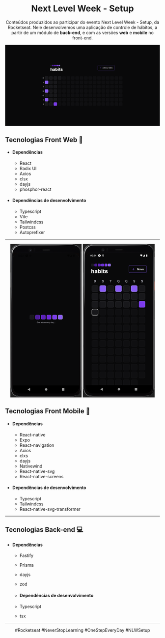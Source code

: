 <h1 align="center">Next Level Week - Setup</h1>

<p align="center">Conteúdos produzidos ao participar do evento Next Level Week - Setup, da Rocketseat. Nele desenvolvemos uma aplicação de controle de hábitos, a partir de um módulo de <b>back-end</b>, e com as versões <b>web</b> e <b>mobile</b> no front-end.</p>

![front-web](./assets/front-web.png)

## Tecnologias Front Web :rocket:

- #### Dependências

  - React
  - Radix UI
  - Axios
  - clsx
  - dayjs
  - phosphor-react

- #### Dependências de desenvolvimento
  - Typescript
  - Vite
  - Tailwindcss
  - Postcss
  - Autoprefixer
  
___
  
<div align="center">
  <img height="500" alt="mobile-cover" src="./assets/mobile-cover.png" /> <img height="500" alt="mobile-app" src="./assets/mobile-app.png" />
</div>

## Tecnologias Front Mobile :iphone:

- #### Dependências

  - React-native
  - Expo
  - React-navigation
  - Axios
  - clxs
  - dayjs
  - Nativewind
  - React-native-svg
  - React-native-screens

- #### Dependências de desenvolvimento

  - Typescript
  - Tailwindcss
  - React-native-svg-transformer

___

## Tecnologias Back-end :computer:

- #### Dependências

  - Fastify
  - Prisma
  - dayjs
  - zod

  - #### Dependências de desenvolvimento

  - Typescript
  - tsx

___

<p align="center">#Rocketseat #NeverStopLearning #OneStepEveryDay #NLWSetup</p>